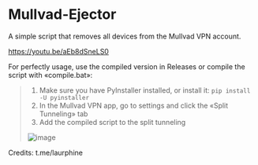# Mullvad-Ejector
 A simple script that removes all devices from the Mullvad VPN account.

https://youtu.be/aEb8dSneLS0

For perfectly usage, use the compiled version in Releases or compile the script with «compile.bat»:
> 1. Make sure you have PyInstaller installed, or install it: ```pip install -U pyinstaller```
> 2. In the Mullvad VPN app, go to settings and click the «Split Tunneling» tab
> 3. Add the compiled script to the split tunneling
> 
> ![image](https://github.com/basecode102/Mullvad-Ejector/assets/134014264/e9f720ce-13c6-4e90-a937-c408fdb3af3f)

Credits: t.me/laurphine
